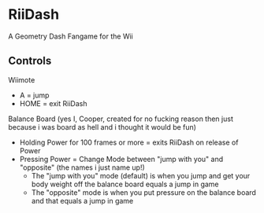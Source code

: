 # RiiDash
A Geometry Dash Fangame for the Wii


## Controls
Wiimote
* A = jump
* HOME = exit RiiDash

Balance Board (yes I, Cooper, created for no fucking reason then just because i was board as hell and i thought it would be fun)
* Holding Power for 100 frames or more = exits RiiDash on release of Power
* Pressing Power = Change Mode between "jump with you" and "opposite" (the names i just name up!)
    * The "jump with you" mode (default) is when you jump and get your body weight off the balance board equals a jump in game
    * The "opposite" mode is when you put pressure on the balance board and that equals a jump in game